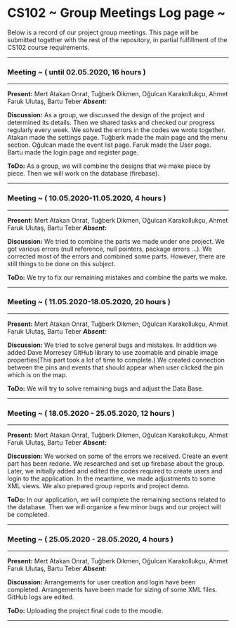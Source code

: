 # CS102 ~ Group Meetings Log page ~

Below is a record of our project group meetings. This page will be submitted together with the rest of the repository, in partial fulfillment of the CS102 course requirements.

****
### Meeting ~ ( until 02.05.2020, 16 hours )
****
**Present:** Mert Atakan Onrat, Tuğberk Dikmen, Oğulcan Karakollukçu, Ahmet Faruk Ulutaş, Bartu Teber  _**Absent:**_

**Discussion:** 
As a group, we discussed the design of the project and determined its details. Then we shared tasks and checked our progress regularly every week. We solved the errors in the codes we wrote together. Atakan made the settings page. Tuğberk made the main page and the menu section. Oğulcan made the event list page. Faruk made the User page. Bartu made the login page and register page.

**ToDo:** As a group, we will combine the designs that we make piece by piece. Then we will work on the database (firebase).

****
### Meeting ~ ( 10.05.2020-11.05.2020, 4 hours )
****
**Present:** Mert Atakan Onrat, Tuğberk Dikmen, Oğulcan Karakollukçu, Ahmet Faruk Ulutaş, Bartu Teber  _**Absent:**_

**Discussion:** 
We tried to combine the parts we made under one project. We got various errors (null reference, null pointers, package errors ...). We corrected most of the errors and combined some parts. However, there are still things to be done on this subject.

**ToDo:** We try to fix our remaining mistakes and combine the parts we make.
****
### Meeting ~ ( 11.05.2020-18.05.2020, 20 hours )
****
**Present:** Mert Atakan Onrat, Tuğberk Dikmen, Oğulcan Karakollukçu, Ahmet Faruk Ulutaş, Bartu Teber  _**Absent:**_

**Discussion:** 
We tried to solve general bugs and mistakes. In addition we added Dave Morresey GitHub library to use zoomable and pinable image properties(This part took a lot of time to complete.) We created connection between the pins and events that should appear when user clicked the pin which is on the map. 

**ToDo:**  We will try to solve remaining bugs and adjust the Data Base.
****
### Meeting ~ ( 18.05.2020 - 25.05.2020, 12 hours )
****
**Present:** Mert Atakan Onrat, Tuğberk Dikmen, Oğulcan Karakollukçu, Ahmet Faruk Ulutaş, Bartu Teber  _**Absent:**_

**Discussion:** 
We worked on some of the errors we received. Create an event part has been redone. We researched and set up firebase about the group. Later, we initially added and edited the codes required to create users and login to the application. In the meantime, we made adjustments to some XML views. We also prepared group reports and project demo.

**ToDo:** In our application, we will complete the remaining sections related to the database. Then we will organize a few minor bugs and our project will be completed.
****
### Meeting ~ ( 25.05.2020 - 28.05.2020, 4 hours )
****
**Present:** Mert Atakan Onrat, Tuğberk Dikmen, Oğulcan Karakollukçu, Ahmet Faruk Ulutaş, Bartu Teber  _**Absent:**_

**Discussion:** 
Arrangements for user creation and login have been completed. Arrangements have been made for sizing of some XML files. GitHub logs are edited.

**ToDo:** Uploading the project final code to the moodle.
****
